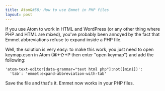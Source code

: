 ```yaml
---
title: Atom&#58; How to use Emmet in PHP files
layout: post
---
```

If you use Atom to work in HTML and WordPress (or any other thing where PHP and HTML are mixed), you've probably been annoyed by the fact that Emmet abbreviations refuse to expand inside a PHP file.

Well, the solution is very easy: to make this work, you just need to open keymap.cson in Atom (&#8984;+&#8679;+P then enter "open keymap") and add the following:

```
'atom-text-editor[data-grammar="text html php"]:not([mini])':
  'tab': 'emmet:expand-abbreviation-with-tab'
```

Save the file and that's it. Emmet now works in your PHP files.
